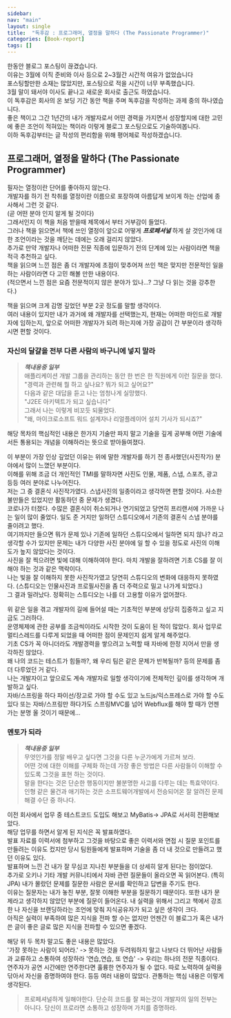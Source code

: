 ```yaml
---
sidebar:
nav: "main"
layout: single
title:  "독후감 : 프로그래머, 열정을 말하다 (The Passionate Programmer)"
categories: [Book-report]
tags: []
---
```


한동안 블로그 포스팅이 끊겼습니다.\
이유는 3월에 이직 준비와 이사 등으로 2~3월간 시간적 여유가 없었습니다\
포스팅할만한 소재는 많았지만, 포스팅으로 적을 시간이 너무 부족했습니다.\
3월 말이 돼서야 이사도 끝나고 새로운 회사로 출근도 하였습니다.\
이 독후감은 회사의 온 보딩 기간 동안 책을 주며 독후감을 작성하는 과제 중의 하나였습니다.\
좋은 책이고 그간 1년간의 내가 개발자로서 어떤 경력을 가지면서 성장할지에 대한 고민에 좋은 조언이 적혀있는 책이라 이렇게 블로그 포스팅으로도 기술하여봅니다.\
이하 독후감부터는 글 작성의 편리함을 위해 평어체로 작성하겠습니다.


프로그래머, 열정을 말하다 (The Passionate Programmer)
---

필자는 열정이란 단어를 좋아하지 않는다.\
개발자를 하기 전 착취를 열정이란 이름으로 포장하여 아름답게 보이게 하는 산업에 종사해서 그런 것 같다.\
(곧 어떤 분야 인지 알게 될 것이다)\
그래서인지 이 책을 처음 받을때 제목에서 부터 거부감이 들었다.\
그러나 책을 읽으면서 책에 쓰인 열정이 앞으로 어떻게 __*프로페셔널*__ 하게 살 것인가에 대한 조언이라는 것을 깨닫는 데에는 오래 걸리지 않았다.\
추가로 만약 개발자나 어떠한 전문 직종에 입문하기 전의 단계에 있는 사람이라면 책을 적극 추천하고 싶다.\
책을 읽으며 느낀 점은 좀 더 개발자에 초점이 맞추어져 쓰인 책은 맞지만 전문적인 일을 하는 사람이라면  다 고민 해볼 만한 내용이다.\
(적으면서 느낀 점은 요즘 전문적이지 않은 분야가 있나...? 그냥 다 읽는 것을 강추한다.)

책을 읽으며 크게 감명 깊었던 부분 2곳 정도를 말할 생각이다.\
여러 내용이 있지만 내가 과거에 왜 개발자를 선택했는지, 현재는 어떠한 마인드로 개발자에 임하는지, 앞으로 어떠한 개발자가 되려 하는지에 가장 공감이 간 부분이라 생각하시면 편할 것이다.

### 자신의 달걀을 전부 다른 사람의 바구니에 넣지 말라
> __*책내용중 일부*__ \
> 애플리케이션 개발 그룹을 관리하는 동안 한 번은 한 직원에게 이런 질문을 했다.\
> "경력과 관련해 뭘 하고 싶나요? 뭐가 되고 싶어요?"\
> 다음과 같은 대답을 듣고 나는 엄청나게 실망했다.\
> "J2EE 아키텍트가 되고 싶습니다"\
> 그래서 나는 이렇게 비꼬듯 되물었다.\
> "왜, 마이크로소프트 워드 설계자나 리얼플레이어 설치 기사가 되시죠?"

해당 목차의 핵심적인 내용은 한가지 기술만 파지 말고 기술을 깊게 공부해 어떤 기술에서든 통용되는 개념을 이해하라는 뜻으로 받아들여졌다.

이 부분이 가장 인상 깊었던 이유는 위에 말한 개발자를 하기 전 종사했던(사진작가) 분야에서 많이 느꼈던 부분이다.\
이해를 위해 조금 더 개인적인 TMI를 말하자면 사진도 인물, 제품, 스냅, 스포츠, 광고 등등 여러 분야로 나누어진다.\
저는 그 중 결혼식 사진작가였다. 스냅사진의 일종이라고 생각하면 편할 것이다. 사소한 불만들은 있었지만 활동하던 중 문제가 생겼다.\
코로나가 터졌다. 수많은 결혼식이 취소되거나 연기되었고 당연히 프리랜서에 가까운 나는 일이 많이 줄었다.
일도 준 거지만 일하던 스튜디오에서 기존의 결혼식 스냅 분야를 줄이려고 했다.\
여기까지만 들으면 뭐가 문제 있나 기존에 일하던 스튜디오에서 일하면 되지 않나? 라고 생각할 수가 있지만 문제는 내가 다양한 사진 분야에 일 할 수 있을 정도로 사진의 이해도가 높지 않았다는 것이다.\
사진을 잘 찍으려면 빛에 대해 이해하여야 한다. 마치 개발을 잘하려면 기초 CS를 잘 이해야 하는 것과 같은 맥락이다.\
나는 빛을 잘 이해하지 못한 사진작가였고 당연히 스튜디오의 변화에 대응하지 못하였다. (스튜디오는 인물사진과 프로필사진을 좀 더 주력으로 밀고 나가게 되었다.)\
그 결과 밀려났다. 정확히는 스튜디오는 나를 더 고용할 이유가 없어졌다.


위 같은 일을 겪고 개발자의 길에 들어설 때는 기초적인 부분에 상당히 집중하고 싶고 지금도 그러하다.\
운영체제에 관한 공부를 조금씩이라도 시작한 것이 도움이 된 적이 많았다. 회사 업무로 멀티스레드를 다루게 되었을 때 어떠한 점이 문제인지 쉽게 알게 해주었다.\
기초 CS가 꼭 아니더라도 개발경력을 쌓으려고 노력할 때 자바에 한정 지어서 만을 생각하진 않았다.\
왜 나의 코드는 테스트가 힘들까?, 왜 우리 팀은 같은 문제가 반복될까? 등의 문제를 좀 더 다루었던 거 같다.\
나는 개발자이고 앞으로도 계속 개발자로 일할 생각이기에 전체적인 깊이를 생각하며 개발하고 싶다.\
자바/스프링을 하다 파이선/장고로 가야 할 수도 있고 노드js/익스프레스로 가야 할 수도 있다 또는 자바/스프링만 하다가도 스프링MVC를 넘어 Webflux를 해야 할 때가 언젠가는 분명 올 것이기 때문에...

### 멘토가 되라
> __*책내용중 일부*__ \
> 무엇인가를 정말 배우고 싶다면 그것을 다른 누군가에게 가르쳐 보라.\
> 어떤 것에 대한 이해를 구체화 하는데 가장 좋은 방법은 다른 사람들이 이해할 수 있도록 그것을 표현 하는 것이다.\
> 말을 한다는 것은 단순한 행동이지만 불분명한 사고를 다루는 데는 특효약이다.\
> 인형 같은 물건과 애기하는 것은 소프트웨어개발에서 전승되어온 잘 알려진 문제 해결 수단 중 하나다.

이전 회사에서 업무 중 테스트코드 도입도 해보고 MyBatis-> JPA로 서서히 전환해보았다.\
해당 업무를 하면서 알게 된 지식은 꼭 발표하였다.\
발표 자료를 이력서에 첨부하고 그것을 바탕으로 좋은 이력서와 면접 시 질문 포인트를 만들려는 이유도 컸지만 당시 팀원들에게 발표하며 기술을 좀 더 내 것으로 만들려고 했던 이유도 있다.\
발표하며 느낀 건 내가 잘 무심코 지나친 부분들을 더 상세히 알게 된다는 점이었다.\
추가로 오키나 기타 개발 커뮤니티에서 자바 관련 질문들이 올라오면 꼭 읽어본다. (특히 JPA) 내가 몰랐던 문제를 질문한 사람은 문서를 확인하고 답변을 주기도 한다.\
이유는 질문자는 내가 놓친 부분, 잘못 이해한 부분을 질문하기 때문이다. 또한 내가 문제라고 생각하지 않았던 부분에 질문이 들어온다.
내 실력을 위해서 그리고 책에서 강조한 나 자신을 브랜딩하라는 조언에 맞춰 지식공유자가 되고 싶은 생각이 크다.\
아직은 실력이 부족하여 많은 지식을 전파 할 수는 없지만 언젠간 이 블로그가 혹은 내가 쓴 글이 좋은 글로 많은 지식을 전파할 수 있으면 좋겠다.

해당 위 두 목차 말고도 좋은 내용은 많았다.\
'가장 못하는 사람이 되어라.' -> 못하는 것을 두려워하지 말고 나보다 더 뛰어난 사람들과 교류하고 소통하여 성장하라
'연습,연습, 또 연습' -> 우리는 하나의 전문 직종이다. 연주자가 공연 시간에만 연주한다면 훌륭한 연주자가 될 수 없다. 따로 노력하여 실력을 닦아서 자신을 증명하여야 한다.
등등 여러 내용이 많았다.
관통하는 핵심 내용은 이렇게 생각된다.
> 프로페셔널하게 일해야한다. 단순히 코드를 잘 짜는것이 개발자의 일의 전부는 아니다. 당신이 프로라면 소통하고 성장하며 가치를 증명하라.
